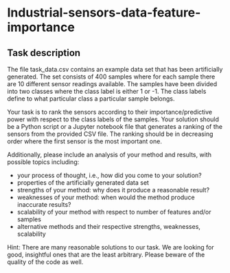 # Industrial-sensors-data-feature-importance

Task description
----------------
The file task_data.csv contains an example data set that has been artificially
generated. The set consists of 400 samples where for each sample there are 10
different sensor readings available. The samples have been divided into two
classes where the class label is either 1 or -1. The class labels define to what
particular class a particular sample belongs.

Your task is to rank the sensors according to their importance/predictive power
with respect to the class labels of the samples. Your solution should be a
Python script or a Jupyter notebook file that generates a ranking of the sensors
from the provided CSV file. The ranking should be in decreasing order where the
first sensor is the most important one.

Additionally, please include an analysis of your method and results, with
possible topics including:

* your process of thought, i.e., how did you come to your solution?
* properties of the artificially generated data set
* strengths of your method: why does it produce a reasonable result?
* weaknesses of your method: when would the method produce inaccurate results?
* scalability of your method with respect to number of features and/or samples
* alternative methods and their respective strengths, weaknesses, scalability

Hint: There are many reasonable solutions to our task.
We are looking for good, insightful ones that are the least arbitrary. Please
beware of the quality of the code as well.

